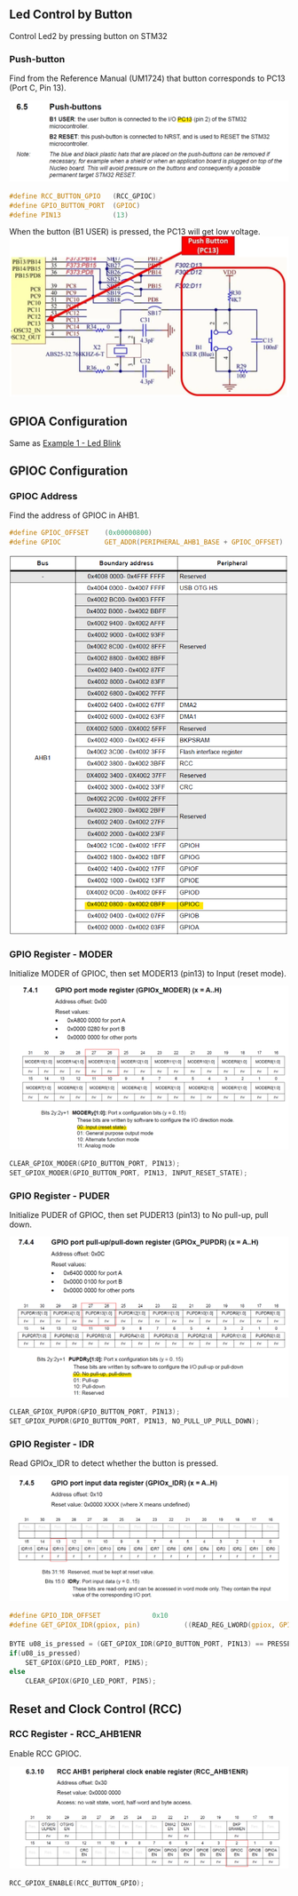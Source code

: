 ## Led Control by Button
Control Led2 by pressing button on STM32

### Push-button
Find from the Reference Manual (UM1724) that button corresponds to PC13 (Port C, Pin 13).

![Push-button](./img/push_button_PC13.png)

```c
#define RCC_BUTTON_GPIO   (RCC_GPIOC)   
#define GPIO_BUTTON_PORT  (GPIOC)
#define PIN13             (13)
```

When the button (B1 USER) is pressed, the PC13 will get low voltage.
![Push-button PC13](./img/PC13_button.png)

## GPIOA Configuration
Same as [Example 1 - Led Blink](../led_blink/README.md)

## GPIOC Configuration
### GPIOC Address
Find the address of GPIOC in AHB1.

```c
#define GPIOC_OFFSET    (0x00000800)
#define GPIOC           GET_ADDR(PERIPHERAL_AHB1_BASE + GPIOC_OFFSET)
```

![GPIOC Address](./img/GPIOC_addr.png)

### GPIO Register - MODER
Initialize MODER of GPIOC, then set MODER13 (pin13) to Input (reset mode).

![GPIOC MODER](./img/GPIOC_moder.png)

```c
CLEAR_GPIOX_MODER(GPIO_BUTTON_PORT, PIN13);
SET_GPIOX_MODER(GPIO_BUTTON_PORT, PIN13, INPUT_RESET_STATE);
```

### GPIO Register - PUDER
Initialize PUDER of GPIOC, then set PUDER13 (pin13) to No pull-up, pull down.

![GPIOC PUDER](./img/GPIOC_puder.png)

```c
CLEAR_GPIOX_PUPDR(GPIO_BUTTON_PORT, PIN13);
SET_GPIOX_PUPDR(GPIO_BUTTON_PORT, PIN13, NO_PULL_UP_PULL_DOWN);
```

### GPIO Register - IDR
Read GPIOx_IDR to detect whether the button is pressed.

![GPIOC IDR](./img/GPIOC_idr.png)

```c
#define GPIO_IDR_OFFSET             0x10
#define GET_GPIOX_IDR(gpiox, pin)           ((READ_REG_LWORD(gpiox, GPIO_IDR_OFFSET)) & (0x1 << (pin)))

BYTE u08_is_pressed = (GET_GPIOX_IDR(GPIO_BUTTON_PORT, PIN13) == PRESSED);
if(u08_is_pressed)
    SET_GPIOX(GPIO_LED_PORT, PIN5);
else
    CLEAR_GPIOX(GPIO_LED_PORT, PIN5);
```

## Reset and Clock Control (RCC)
### RCC Register - RCC_AHB1ENR
Enable RCC GPIOC.

![RCC GPIOC](./img/RCC_GPIOC.png)

```c
RCC_GPIOX_ENABLE(RCC_BUTTON_GPIO);
```